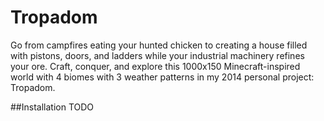 # Tropadom
Go from campfires eating your hunted chicken to creating a house filled with pistons, doors, and ladders while your industrial machinery refines your ore.  Craft, conquer, and explore this 1000x150 Minecraft-inspired world with 4 biomes with 3 weather patterns in my 2014 personal project: Tropadom.

##Installation
TODO

